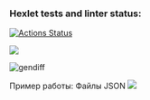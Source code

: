### Hexlet tests and linter status:
[![Actions Status](https://github.com/senigius/frontend-project-lvl2/workflows/hexlet-check/badge.svg)](https://github.com/senigius/frontend-project-lvl2/actions)

<a href="https://codeclimate.com/github/senigius/frontend-project-lvl2/maintainability"><img src="https://api.codeclimate.com/v1/badges/1412e5be6d48d7aa90b5/maintainability" /></a>

![gendiff](https://github.com/senigius/frontend-project-lvl2/actions/workflows/github-actions-demo.yml/badge.svg)

Пример работы:
Файлы JSON
<a href="https://asciinema.org/a/dgP7K6cEWbX2Nk6vQkESpRyND" target="_blank"><img src="https://asciinema.org/a/dgP7K6cEWbX2Nk6vQkESpRyND.svg" /></a>